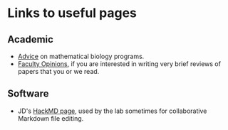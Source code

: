 # Links to useful pages

## Academic

* [Advice](https://github.com/davidearn/mbadvice) on mathematical biology
  programs.
* [Faculty Opinions](./misc/FacultyOpinions.md), if you are interested 
  in writing very brief reviews of papers that you or we read.

## Software

* JD's [HackMD page](https://hackmd.io/@dushoff), used by the lab sometimes
  for collaborative Markdown file editing.
